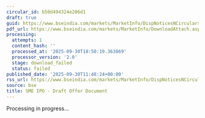```yaml
---
circular_id: b50d494324e206d1
draft: true
guid: https://www.bseindia.com/markets/MarketInfo/DispNoticesNCirculars.aspx?Noticeid={3424183A-BAF6-460F-AE67-72038B255F5B}&noticeno=20250930-31&dt=09/30/2025&icount=31&totcount=114&flag=0
pdf_url: https://www.bseindia.com/markets/MarketInfo/DownloadAttach.aspx?id=20250930-31&attachedId=
processing:
  attempts: 1
  content_hash: ''
  processed_at: '2025-09-30T18:50:19.363869'
  processor_version: '2.0'
  stage: download_failed
  status: failed
published_date: '2025-09-30T11:48:24+00:00'
rss_url: https://www.bseindia.com/markets/MarketInfo/DispNoticesNCirculars.aspx?Noticeid={3424183A-BAF6-460F-AE67-72038B255F5B}&noticeno=20250930-31&dt=09/30/2025&icount=31&totcount=114&flag=0
source: bse
title: SME IPO - Draft Offer Document
---
```


Processing in progress...